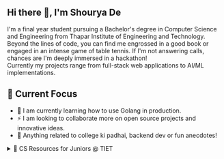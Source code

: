 ### 

<!--
**shouryade/shouryade** is a ✨ _special_ ✨ repository because its `README.md` (this file) appears on your GitHub profile.

Here are some ideas to get you started:

- 🔭 I’m currently working on ...
- 🌱 I’m currently learning ...
- 👯 I’m looking to collaborate on ...
- 🤔 I’m looking for help with ...
- 💬 Ask me about ...
- 📫 How to reach me: ...
- 😄 Pronouns: ...
- ⚡ Fun fact: ...
-->
## Hi there 👋, I'm Shourya De

I'm a final year student pursuing a Bachelor's degree in Computer Science and Engineering from Thapar Institute of Engineering and Technology.
Beyond the lines of code, you can find me engrossed in a good book or engaged in an intense game of table tennis. If I'm not answering calls, chances are I'm deeply immersed in a hackathon!  
Currently my projects range from full-stack web applications to AI/ML implementations.

## 🚀 Current Focus
- 🤔  I am currently learning how to use Golang in production.
- ⚡ I am looking to collaborate more on open source projects and innovative ideas.
- 💬 Anything related to college ki padhai, backend dev or fun anecdotes!

<details>
  <summary> 👀 CS Resources for Juniors @ TIET </summary>

  | 🏫 **Course**              | 📖 **Description or Resource**                                     |
  |---------------------------|--------------------------------------------------------------------|
  | 🖧 [Network Programming](https://github.com/shouryade/network-programming) | Network Programming Lab solution implementations. |
  | 🤖 [Optimisation Techniques](https://github.com/shouryade/matlab-stuff) | Matlab scripts for Optimisation Techniques lab.   |
  | 🔢 [Numerical Analysis](https://github.com/shouryade/matlab-stuff/tree/numerical-analysis) | Matlab Scripts for Numerical Analysis labs.       |
  | 🖥️ [Operating Systems](https://github.com/shouryade/ucs303) | Operating Systems lab scripts for (process/disk) scheduling algorithms. |

</details>


<!---
## 🚀 Fun/Exploratory Projects

| Project                | Description                                                                                   |
|------------------------|-----------------------------------------------------------------------------------------------|
| [**ReviewViz**](link-to-reviewviz)    | A sentiment analysis-based review visualization platform using Natural Language Processing techniques. |
| [**parkIn**](link-to-parkin)        | Video surveillance-based unauthorized parking detection system with web application for managing fines. |
| [**fendThorne**](link-to-fendthorne) | Private cloud server for army personnel with file upload, sharing, and delete functionalities.        |
-->



<!-- Optional: Add badges, GitHub stats, or anything else you find relevant -->
